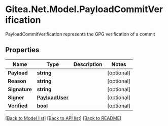 # Gitea.Net.Model.PayloadCommitVerification
PayloadCommitVerification represents the GPG verification of a commit

## Properties

Name | Type | Description | Notes
------------ | ------------- | ------------- | -------------
**Payload** | **string** |  | [optional] 
**Reason** | **string** |  | [optional] 
**Signature** | **string** |  | [optional] 
**Signer** | [**PayloadUser**](PayloadUser.md) |  | [optional] 
**Verified** | **bool** |  | [optional] 

[[Back to Model list]](../README.md#documentation-for-models) [[Back to API list]](../README.md#documentation-for-api-endpoints) [[Back to README]](../README.md)

